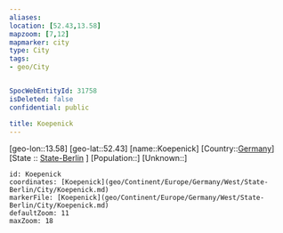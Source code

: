 ```yaml
---
aliases: 
location: [52.43,13.58]
mapzoom: [7,12] 
mapmarker: city 
type: City
tags:
- geo/City


SpocWebEntityId: 31758
isDeleted: false
confidential: public

title: Koepenick
---
```

[geo-lon::13.58]
[geo-lat::52.43]
[name::Koepenick]
[Country::[Germany](geo/Continent/Europe/Germany.md)]
[State :: [State-Berlin](geo/Continent/Europe/Germany/West/State-Berlin.md) ]
[Population::]
[Unknown::]


```leaflet
id: Koepenick
coordinates: [Koepenick](geo/Continent/Europe/Germany/West/State-Berlin/City/Koepenick.md)
markerFile: [Koepenick](geo/Continent/Europe/Germany/West/State-Berlin/City/Koepenick.md)
defaultZoom: 11 
maxZoom: 18
```


